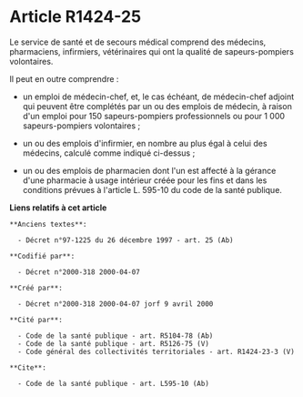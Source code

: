 # Article R1424-25

Le service de santé et de secours médical comprend des médecins, pharmaciens, infirmiers, vétérinaires qui ont la qualité de
sapeurs-pompiers volontaires. 

Il peut en outre comprendre :

- un emploi de médecin-chef, et, le cas échéant, de médecin-chef adjoint qui peuvent être complétés par un ou des emplois de
médecin, à raison d'un emploi pour 150 sapeurs-pompiers professionnels ou pour 1 000 sapeurs-pompiers volontaires ;

- un ou des emplois d'infirmier, en nombre au plus égal à celui des médecins, calculé comme indiqué ci-dessus ;

- un ou des emplois de pharmacien dont l'un est affecté à la gérance d'une pharmacie à usage intérieur créée pour les fins et
dans les conditions prévues à l'article L. 595-10 du code de la santé publique.

**Liens relatifs à cet article**

	**Anciens textes**:

	  - Décret n°97-1225 du 26 décembre 1997 - art. 25 (Ab)

	**Codifié par**:

	  - Décret n°2000-318 2000-04-07

	**Créé par**:

	  - Décret n°2000-318 2000-04-07 jorf 9 avril 2000

	**Cité par**:

	  - Code de la santé publique - art. R5104-78 (Ab)
	  - Code de la santé publique - art. R5126-75 (V)
	  - Code général des collectivités territoriales - art. R1424-23-3 (V)

	**Cite**:

	  - Code de la santé publique - art. L595-10 (Ab)
